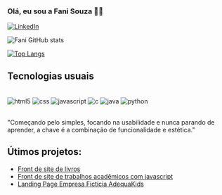 
### Olá, eu sou a Fani Souza 👩‍💻

[![LinkedIn](https://img.shields.io/badge/LinkedIn-0077B5?style=for-the-badge&logo=linkedin&logoColor=white)](https://www.linkedin.com/in/fani-tamires-de-souza-batista-475b181b4/)

![Fani GitHub stats](https://github-readme-stats.vercel.app/api?username=fanitsouza&show_icons=true&theme=synthwave)

[![Top Langs](https://github-readme-stats.vercel.app/api/top-langs/?username=fanitsouza)](https://github.com/anuraghazra/github-readme-stats)

## Tecnologias usuais

<div style="display: inline_block"><br/>
    <img align="center" alt="html5" src="https://img.shields.io/badge/HTML5-E34F26?style=for-the-badge&logo=html5&logoColor=white">
    <img align="center" alt="css" src="https://img.shields.io/badge/CSS3-1572B6?style=for-the-badge&logo=css3&logoColor=white">
    <img align="center" alt="javascript" src="https://img.shields.io/badge/JavaScript-F7DF1E?style=for-the-badge&logo=javascript&logoColor=black">
    <img align="center" alt="c" src="https://img.shields.io/badge/C-00599C?style=for-the-badge&logo=c&logoColor=white">
    <img align="center" alt="java" src="https://img.shields.io/badge/Java-ED8B00?style=for-the-badge&logo=openjdk&logoColor=white">
    <img align="center" alt="python" src="https://img.shields.io/badge/Python-3776AB?style=for-the-badge&logo=python&logoColor=white">
    
</div><br/>

"Começando pelo simples, focando na usabilidade e nunca parando de aprender, a chave é a combinação de funcionalidade e estética."

## Útimos projetos:
* [Front de site de livros](https://front-site-livros.netlify.app)<br/>
* [Front de site de trabalhos acadêmicos com javascript](https://site-trabalhos-academicos.netlify.app)<br/>
* [Landing Page Empresa Fictícia AdequaKids](https://adequakids.netlify.app/)<br/>



